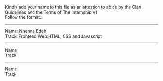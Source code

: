 
Kindly add your name to this file as an attestion to abide by the Clan Guidelines and the Terms of The Internship v1
<br/> Follow the format.<br/> 
___
Name: Nnenna Edeh <br/>
Track: Frontend Web:HTML, CSS and Javascript
___
Name <br/>
Track
___
Name <br/>
Track
